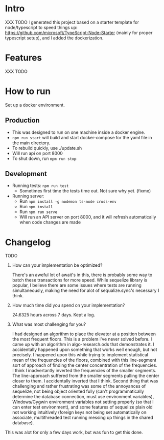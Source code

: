 # Intro

XXX TODO
I generated this project based on a starter template for node/typescript to speed things up: https://github.com/microsoft/TypeScript-Node-Starter (mainly for proper typescript setup), and I added the dockerization.

# Features

XXX TODO

# How to run

Set up a docker environment.

## Production

- This was designed to run on one machine inside a docker engine.
- `npm run start` will build and start docker-compose for the yaml file in the main directory.
- To rebuild quickly, use ./update.sh
- Will run api on port 8000
- To shut down, run `npm run stop`

## Development

- Running tests: `npm run test`
  - Sometimes first time the tests time out. Not sure why yet. (fixme)
- Running server:
  - Run `npm install -g nodemon ts-node cross-env`
  - Run `npm install`
  - Run `npm run serve`
  - Will run an API server on port 8000, and it will refresh automatically when code changes are made

# Changelog

TODO

1. How can your implementation be optimized?

   There's an aweful lot of await's in this, there is probably some way to batch these transactions for more speed. While sequelize library is popular, I believe there are some issues where tests are running simultaneously, making the need for alot of sequalize.sync's necessary I think.

1. How much time did you spend on your implementation?

   24.6325 hours across 7 days. Kept a log.

1. What was most challenging for you?

   I had designed an algorithm to place the elevator at a position between the most frequent floors. This is a problem I've never solved before. I came up with an algorithm in algo-research.ods that demonstrates it. I accidentally happened upon something that works well enough, but not precisely. I happened upon this while trying to implement statistical mean of the frequencies of the floors, combined with this line-segment sort of approach of finding the center concentration of the frequencies. I think I inadvertantly inverted the frequencies of the smaller segments. The line-approach suffered from the smaller segments pulling the center closer to them. I accidentally inverted that I think.
   Second thing that was challenging and rather frustrating was some of the annoyances of sequelize, not being object oriented fully (can't programmatically determine the database connection, must use environment variables), Windows/Cygwin environment variables not setting properly (so that I can enter test environment), and some features of sequelize plain old not working intuitively (foreign keys not being set automatically on associate, multithreaded test running messing up things in the shared database).

This was alot for only a few days work, but was fun to get this done.
